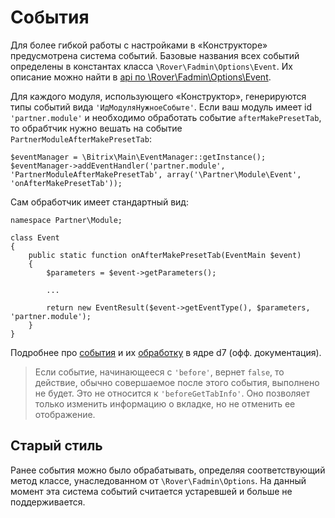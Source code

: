 # События
Для более гибкой работы с настройками в «Конструкторе» предусмотрена система событий. Базовые названия всех событий определены в константах класса `\Rover\Fadmin\Options\Event`. Их описание можно найти в [api по \Rover\Fadmin\Options\Event](./api/options/event.md#Константы).

Для каждого модуля, использующего «Конструктор», генерируются типы событий вида `'ИдМодуляНужноеСобыте'`. Если ваш модуль имеет id `'partner.module'` и необходимо обработать событие `afterMakePresetTab`, то обрабтчик нужно вешать на событие `PartnerModuleAfterMakePresetTab`:

    $eventManager = \Bitrix\Main\EventManager::getInstance();
    $eventManager->addEventHandler('partner.module', 'PartnerModuleAfterMakePresetTab', array('\Partner\Module\Event', 'onAfterMakePresetTab'));

Сам обработчик имеет стандартный вид:

    namespace Partner\Module;
    
    class Event
    {
        public static function onAfterMakePresetTab(EventMain $event)
        {
            $parameters = $event->getParameters();
           
            ...
    
            return new EventResult($event->getEventType(), $parameters, 'partner.module');
        }
    }    
    
Подробнее про [события](https://dev.1c-bitrix.ru/learning/course/index.php?COURSE_ID=43&LESSON_ID=3113&LESSON_PATH=3913.5062.3113) и их [обработку](https://dev.1c-bitrix.ru/learning/course/index.php?COURSE_ID=43&LESSON_ID=2244#events) в ядре d7 (офф. документация).

> Если событие, начинающееся с `'before'`, вернет `false`, то действие, обычно совершаемое после этого события, выполнено не будет. Это не относится к `'beforeGetTabInfo'`. Оно позволяет только изменить информацию о вкладке, но не отменить ее отображение.


## Старый стиль
Ранее события можно было обрабатывать, определяя соответствующий метод классе, унаследованном от `\Rover\Fadmin\Options`. На данный момент эта система событий считается устаревшей и больше не поддерживается.
